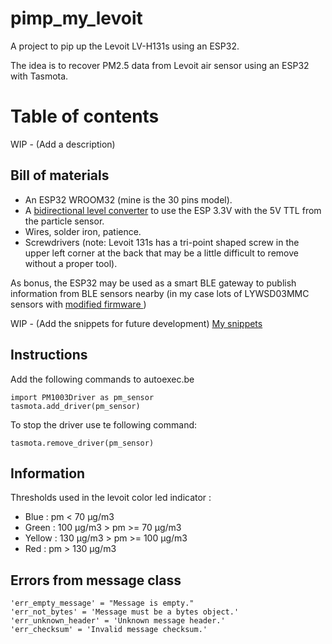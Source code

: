 # pimp_my_levoit
A project to pip up the Levoit LV-H131s using an ESP32.

The idea is to recover PM2.5 data from Levoit air sensor using an ESP32 with Tasmota.

# Table of contents
WIP - (Add a description)

## Bill of materials
- An ESP32 WROOM32 (mine is the 30 pins model).
- A [bidirectional level converter](https://www.sparkfun.com/products/12009) to use the ESP 3.3V with the 5V TTL from the particle sensor.
- Wires, solder iron, patience.
- Screwdrivers (note: Levoit 131s has a tri-point shaped screw in the upper left corner at the back that may be a little difficult to remove without a proper tool).

As bonus, the ESP32 may be used as a smart BLE gateway to publish information from BLE sensors nearby (in my case lots of LYWSD03MMC sensors with [modified firmware 
](https://github.com/atc1441/ATC_MiThermometer))

WIP - (Add the snippets for future development)
[My snippets](snippets.md)

## Instructions
Add the following commands to autoexec.be

    import PM1003Driver as pm_sensor
    tasmota.add_driver(pm_sensor)

To stop the driver use te following command:

    tasmota.remove_driver(pm_sensor)
    
## Information
Thresholds used in the levoit color led indicator :
- Blue : pm < 70 µg/m3
- Green : 100 µg/m3 > pm >= 70 µg/m3
- Yellow : 130 µg/m3 > pm >= 100 µg/m3
- Red : pm > 130 µg/m3

## Errors from message class
    'err_empty_message' = "Message is empty."
    'err_not_bytes' = 'Message must be a bytes object.'
    'err_unknown_header' = 'Unknown message header.'
    'err_checksum' = 'Invalid message checksum.'
